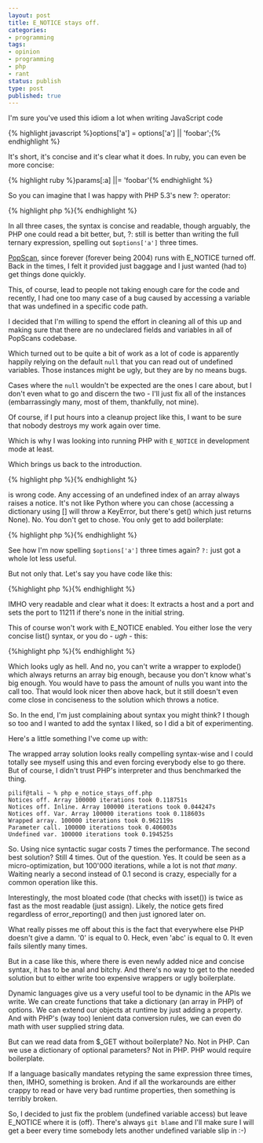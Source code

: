 ```yaml
---
layout: post
title: E_NOTICE stays off.
categories:
- programming
tags:
- opinion
- programming
- php
- rant
status: publish
type: post
published: true
---
```

I'm sure you've used this idiom a lot when writing JavaScript code

{% highlight javascript %}options['a'] = options['a'] || 'foobar';{% endhighlight %}

It's short, it's concise and it's clear what it does. In ruby, you can even be more concise:

{% highlight ruby %}params[:a] ||= 'foobar'{% endhighlight %}

So you can imagine that I was happy with PHP 5.3's new ?: operator:

{% highlight php %}<? $options['a'] = $options['a'] ?: 'foobar'; ?>{% endhighlight %}

In all three cases, the syntax is concise and readable, though arguably, the PHP one could read a bit better, but, ?: still is better than writing the full ternary expression, spelling out `$options['a']` three times.

[PopScan](http://www.popscan.com), since forever (forever being 2004) runs with E_NOTICE turned off. Back in the times, I felt it provided just baggage and I just wanted (had to) get things done quickly.

This, of course, lead to people not taking enough care for the code and
recently, I had one too many case of a bug caused by accessing a variable that
was undefined in a specific code path.

I decided that I'm willing to spend the effort in cleaning all of this up and
making sure that there are no undeclared fields and variables in all of
PopScans codebase.

Which turned out to be quite a bit of work as a lot of code is apparently
happily relying on the default `null` that you can read out of undefined
variables. Those instances might be ugly, but they are by no means bugs.

Cases where the `null` wouldn't be expected are the ones I care about, but I
don't even what to go and discern the two - I'll just fix all of the instances
(embarrassingly many, most of them, thankfully, not mine).

Of course, if I put hours into a cleanup project like this, I want to be sure
that nobody destroys my work again over time.

Which is why I was looking into running PHP with `E_NOTICE` in development
mode at least.

Which brings us back to the introduction.

{% highlight php %}<? $options['a'] = $options['a'] ?: 'foobar'; ?>{% endhighlight %}

is wrong code. Any accessing of an undefined index of an array always raises a
notice. It's not like Python where you can chose (accessing a dictionary using
[] will throw a KeyError, but there's get() which just returns None). No. You
don't get to chose. You only get to add boilerplate:

{% highlight php %}<? $options['a'] = isset($options['a']) ? $options['a'] : 'foobar'; ?>{% endhighlight %}

See how I'm now spelling `$options['a']` three times again? `?:` just got a
whole lot less useful.

But not only that. Let's say you have code like this:

{%highlight php %}<?
list($host, $port) = explode(':', trim($def))
$port = $port ?: 11211; ?>{% endhighlight %}

IMHO very readable and clear what it does: It extracts a host and a port and
sets the port to 11211 if there's none in the initial string.

This of course won't work with E_NOTICE enabled. You either lose the very
concise list() syntax, or you do - *ugh* - this:

{%highlight php %}<?
list($host, $port) = explode(':', trim($def)) + array(null, null);
$port = $port ?: 11211; ?>{% endhighlight %}

Which looks ugly as hell. And no, you can't write a wrapper to explode() which
always returns an array big enough, because you don't know what's big enough.
You would have to pass the amount of nulls you want into the call too. That
would look nicer then above hack, but it still doesn't even come close in
conciseness to the solution which throws a notice.

So. In the end, I'm just complaining about syntax you might think? I though so too and I wanted to add the syntax I liked, so I did a bit of experimenting.

Here's a little something I've come up with:

<script src="https://gist.github.com/1267568.js?file=e_notice_stays_off.php"></script>


The wrapped array solution looks really compelling syntax-wise and I could totally see myself using this and even forcing everybody else to go there. But of course, I didn't trust PHP's interpreter and thus benchmarked the thing.

    pilif@tali ~ % php e_notice_stays_off.php
    Notices off. Array 100000 iterations took 0.118751s
    Notices off. Inline. Array 100000 iterations took 0.044247s
    Notices off. Var. Array 100000 iterations took 0.118603s
    Wrapped array. 100000 iterations took 0.962119s
    Parameter call. 100000 iterations took 0.406003s
    Undefined var. 100000 iterations took 0.194525s

So. Using nice syntactic sugar costs 7 times the performance. The second best
solution? Still 4 times. Out of the question. Yes. It could be seen as a
micro-optimization, but 100'000 iterations, while a lot is not *that many*.
Waiting nearly a second instead of 0.1 second is crazy, especially for a
common operation like this.

Interestingly, the most bloated code (that checks with isset()) is twice as
fast as the most readable (just assign). Likely, the notice gets fired
regardless of error_reporting() and then just ignored later on.

What really pisses me off about this is the fact that everywhere else PHP
doesn't give a damn. '0' is equal to 0. Heck, even 'abc' is equal to 0. It
even fails silently many times.

But in a case like this, where there is even newly added nice and concise
syntax, it has to be anal and bitchy. And there's no way to get to the needed
solution but to either write too expensive wrappers or ugly boilerplate.

Dynamic languages give us a very useful tool to be dynamic in the APIs we
write. We can create functions that take a dictionary (an array in PHP) of
options. We can extend our objects at runtime by just adding a property. And
with PHP's (way too) lenient data conversion rules, we can even do math with
user supplied string data.

But can we read data from $_GET without boilerplate? No. Not in PHP. Can we
use a dictionary of optional parameters? Not in PHP. PHP would require
boilerplate.

If a language basically mandates retyping the same expression three times,
then, IMHO, something is broken. And if all the workarounds are either crappy
to read or have very bad runtime properties, then something is terribly
broken.

So, I decided to just fix the problem (undefined variable access) but leave
E_NOTICE where it is (off). There's always `git blame` and I'll make sure I
will get a beer every time somebody lets another undefined variable slip in
:-)